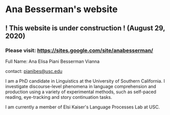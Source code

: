 # Ana Besserman's website 

## ! This website is under construction ! (August 29, 2020)
### Please visit: https://sites.google.com/site/anabesserman/  

Full Name: Ana Elisa Piani Besserman Vianna

contact: pianibes@usc.edu

I am a PhD candidate in Linguistics at the University of Southern California. I investigate discourse-level phenomena in language comprehension and production using a variety of experimental methods, such as self-paced reading, eye-tracking and story continuation tasks.

I am currently a member of Elsi Kaiser's Language Processes Lab at USC.


